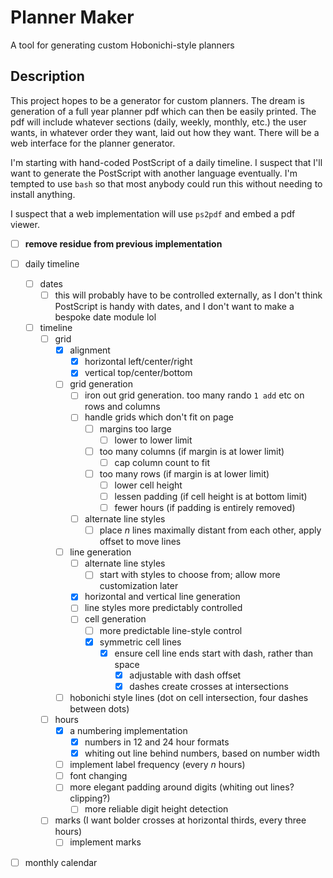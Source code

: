 # Planner Maker

A tool for generating custom Hobonichi-style planners

## Description

This project hopes to be a generator for custom planners. The dream is generation of a full year planner pdf which can then be easily printed. The pdf will include whatever sections (daily, weekly, monthly, etc.) the user wants, in whatever order they want, laid out how they want. There will be a web interface for the planner generator.

I'm starting with hand-coded PostScript of a daily timeline. I suspect that I'll want to generate the PostScript with another language eventually. I'm tempted to use `bash` so that most anybody could run this without needing to install anything.

I suspect that a web implementation will use `ps2pdf` and embed a pdf viewer.

- [ ] **remove residue from previous implementation**

- [ ] daily timeline
  - [ ] dates
    - [ ] this will probably have to be controlled externally, as I don't think PostScript is handy with dates, and I don't want to make a bespoke date module lol
  - [ ] timeline
    - [ ] grid
      - [x] alignment
        - [x] horizontal left/center/right
        - [x] vertical top/center/bottom
      - [ ] grid generation
        - [ ] iron out grid generation. too many rando `1 add` etc on rows and columns
        - [ ] handle grids which don't fit on page
          - [ ] margins too large
            - [ ] lower to lower limit
          - [ ] too many columns (if margin is at lower limit)
            - [ ] cap column count to fit
          - [ ] too many rows (if margin is at lower limit)
            - [ ] lower cell height
            - [ ] lessen padding (if cell height is at bottom limit)
            - [ ] fewer hours (if padding is entirely removed)
        - [ ] alternate line styles
          - [ ] place $`n`$ lines maximally distant from each other, apply offset to move lines
      - [ ] line generation
        - [ ] alternate line styles
          - [ ] start with styles to choose from; allow more customization later
        - [x] horizontal and vertical line generation
        - [ ] line styles more predictably controlled
        - [ ] cell generation
          - [ ] more predictable line-style control
          - [x] symmetric cell lines
            - [x] ensure cell line ends start with dash, rather than space
              - [x] adjustable with dash offset
              - [x] dashes create crosses at intersections
      - [ ] hobonichi style lines (dot on cell intersection, four dashes between dots)
    - [ ] hours
      - [x] a numbering implementation
        - [x] numbers in 12 and 24 hour formats
        - [x] whiting out line behind numbers, based on number width
      - [ ] implement label frequency (every $`n`$ hours)
      - [ ] font changing
      - [ ] more elegant padding around digits (whiting out lines? clipping?)
        - [ ] more reliable digit height detection
    - [ ] marks (I want bolder crosses at horizontal thirds, every three hours)
      - [ ] implement marks
- [ ] monthly calendar
